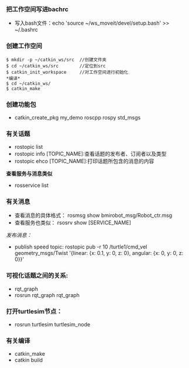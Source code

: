 ### 把工作空间写进bachrc
- 写入bash文件：echo 'source ~/ws_moveit/devel/setup.bash' >> ~/.bashrc
### 创建工作空间
    $ mkdir -p ~/catkin_ws/src  //创建文件夹
    $ cd ~/catkin_ws/src        //定位到src
    $ catkin_init_workspace     //对工作空间进行初始化
    *编译*
    $ cd ~/catkin_ws/  
    $ catkin_make
### 创建功能包
- catkin_create_pkg my_demo roscpp rospy std_msgs

### 有关话题
- rostopic list
- rostopic info [TOPIC_NAME]:查看话题的发布者、订阅者以及类型
- rostopic ehco [TOPIC_NAME]:打印话题所包含的消息的内容

**查看服务与消息类似**
- rosservice list

### 有关消息
- 查看消息的具体格式：
rosmsg show bmirobot_msg/Robot_ctr.msg
- 查看服务也类似：
rsosrv show [SERVICE_NAME]

*发布消息：*
- publish speed topic:
rostopic pub -r 10 /turtle1/cmd_vel geometry_msgs/Twist '{linear: {x: 0.1, y: 0, z: 0}, angular: {x: 0, y: 0, z: 0}}'

### 可视化话题之间的关系:
- rqt_graph
- rosrun rqt_graph rqt_graph

### 打开turtlesim节点：
- rosrun turtlesim turtlesim_node

### 有关编译
- catkin_make
- catkin build


